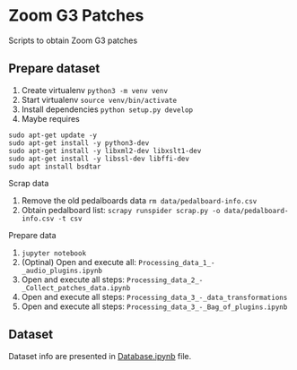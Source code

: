 # Zoom G3 Patches

Scripts to obtain Zoom G3 patches

## Prepare dataset

1. Create virtualenv ```python3 -m venv venv```
1. Start virtualenv ```source venv/bin/activate```
1. Install dependencies ```python setup.py develop```
1. Maybe requires
```
sudo apt-get update -y
sudo apt-get install -y python3-dev
sudo apt-get install -y libxml2-dev libxslt1-dev
sudo apt-get install -y libssl-dev libffi-dev
sudo apt install bsdtar
```

Scrap data

1. Remove the old pedalboards data ```rm data/pedalboard-info.csv```
1. Obtain pedalboard list: ```scrapy runspider scrap.py -o data/pedalboard-info.csv -t csv```

Prepare data

1. ```jupyter notebook```
1. (Optinal) Open and execute all: ```Processing_data_1_-_audio_plugins.ipynb```
1. Open and execute all steps: ```Processing_data_2_-_Collect_patches_data.ipynb```
1. Open and execute all steps: ```Processing_data_3_-_data_transformations```
1. Open and execute all steps: ```Processing_data_3_-_Bag_of_plugins.ipynb```

## Dataset

Dataset info are presented in [Database.ipynb](Database.ipynb) file.